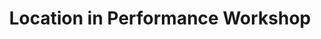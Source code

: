 ---
title: Location in Performance Workshop
when: March 10 2018
layout: community
projectname: community-single
og: og.png
one_line: Explore how accurate location positioning can be used to make interactive games, performance and installations.
buttons:
- name: Free tickets
  url: https://www.eventbrite.co.uk/e/location-in-performance-workshop-tickets-42850123874
  type: primary
desc: |
  <p>In this workshop, we'll be looking at how the <a href="https://www.pozyx.io/">Pozyx</a> system can be used to aid theatre-makers, game designers and computational artists in their work. As well as building some cool stuff, we hope to seed potential future collaborative relationships between people working in different disciplines.</p>
  <p>The event is completely free, and lunch will be provided.</p>
  <h3>Who's involved?</h3>
  <p>fanSHEN create theatre, live events and interactive experiences. We take big, complex ideas, like climate change or political agency, and synthesise them into playful, dynamic formats.</p>
  <p>Near Now is Broadway's studio for arts, design and innovation. They work with people and companies to make, and make sense of, technology in everyday life.</p>

where-when: |
  Room RHB 304a (Staircase A)<br>
  Goldsmiths, University of London<br>
  March 10 2018, 10:30-18:00
organiser: |
  Rachel Briscoe<br>
  fanSHEN<br>
  rachelbriscoe@me.com
misc: |
  <a href="/conduct">Code of Conduct</a><br>
  #LiPWorkshop

supporters:
  - name: hacksmiths
  - name: fanshen
  - name: near-now
---